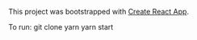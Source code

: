 This project was bootstrapped with [Create React App](https://github.com/facebookincubator/create-react-app).

To run:
git clone
yarn
yarn start